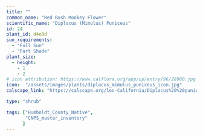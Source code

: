 ```yaml
---
title: ""
common_name: "Red Bush Monkey Flower"
scientific_name: "Diplacus (Mimulus) Puniceus"
id: 24
plant_id: d4e0d
sun_requirements:
  - "Full Sun"
  - "Part Shade"
plant_size:
  - height: 
    - 1
    - 2
# icon attribution: https://www.calflora.org/app/up/entry/96/28960.jpg 
icon:  "/assets/images/plants/diplacus_mimulus_puniceus_icon.jpg"
calscape_link: "https://calscape.org/loc-California/Diplacus%20%20puniceus(%20)"

type: "shrub"

tags: ["Humboldt_County_Native",
       "CNPS_master_inventory"
      ]
---
```



